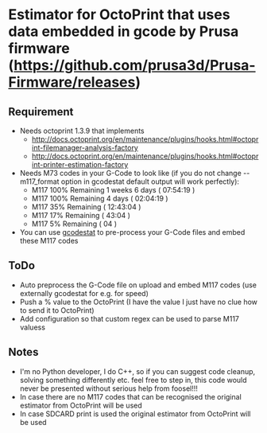# Estimator for OctoPrint that uses data embedded in gcode by Prusa firmware (https://github.com/prusa3d/Prusa-Firmware/releases)

## Requirement
 * Needs octoprint 1.3.9 that implements
   * http://docs.octoprint.org/en/maintenance/plugins/hooks.html#octoprint-filemanager-analysis-factory
   * http://docs.octoprint.org/en/maintenance/plugins/hooks.html#octoprint-printer-estimation-factory
 * Needs M73 codes in your G-Code to look like (if you do not change --m117_format option in gcodestat default output will work perfectly):
   * M117 100% Remaining 1 weeks 6 days ( 07:54:19 )
   * M117 100% Remaining 4 days ( 02:04:19 )
   * M117 35% Remaining ( 12:43:04 )
   * M117 17% Remaining ( 43:04 )
   * M117 5% Remaining ( 04 )
 * You can use [gcodestat](https://github.com/arhi/gcodestat) to pre-process your G-Code files and embed these M117 codes

## ToDo
 * Auto preprocess the G-Code file on upload and embed M117 codes (use externally gcodestat for e.g. for speed)
 * Push a % value to the OctoPrint (I have the value I just have no clue how to send it to OctoPrint)
 * Add configuration so that custom regex can be used to parse M117 valuess
 
## Notes
 * I'm no Python developer, I do C++, so if you can suggest code cleanup, solving something differently etc. feel free to step in, this code would never be presented without serious help from foosel!!!
 * In case there are no M117 codes that can be recognised the original estimator from OctoPrint will be used
 * In case SDCARD print is used the original estimator from OctoPrint will be used
 
 
 
